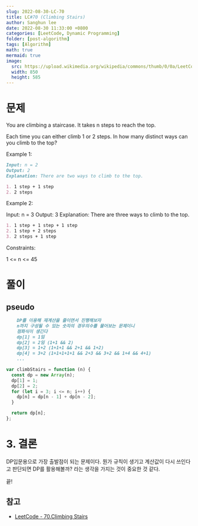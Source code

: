 ```yaml
---
slug: 2022-08-30-LC-70
title: LC#70 (Climbing Stairs)
author: Sanghun lee
date: 2022-08-30 11:33:00 +0800
categories: [LeetCode, Dynamic Programming]
folder: [post-algorithm]
tags: [Algorithm]
math: true
mermaid: true
image:
  src: https://upload.wikimedia.org/wikipedia/commons/thumb/0/0a/LeetCode_Logo_black_with_text.svg/640px-LeetCode_Logo_black_with_text.svg.png
  width: 850
  height: 585
---
```


# 문제

You are climbing a staircase. It takes n steps to reach the top.

Each time you can either climb 1 or 2 steps. In how many distinct ways can you climb to the top?

Example 1:

```md
Input: n = 2
Output: 2
Explanation: There are two ways to climb to the top.

1. 1 step + 1 step
2. 2 steps
```

Example 2:

Input: n = 3
Output: 3
Explanation: There are three ways to climb to the top.

```md
1. 1 step + 1 step + 1 step
2. 1 step + 2 steps
3. 2 steps + 1 step
```

Constraints:

1 <= n <= 45

# 풀이

## pseudo

```md
    DP를 이용해 재계산을 줄이면서 진행해보자
    n까지 구성될 수 있는 숫자의 경우의수를 물어보는 문제이니
    점화식이 생긴다
    dp[1] = 1임
    dp[2] = 2임 (1+1 && 2)
    dp[3] = 1+2 (1+1+1 && 2+1 && 1+2)
    dp[4] = 3+2 (1+1+1+1+1 && 2+3 && 3+2 && 1+4 && 4+1)
    ...
```

```javascript
var climbStairs = function (n) {
  const dp = new Array(n);
  dp[1] = 1;
  dp[2] = 2;
  for (let i = 3; i <= n; i++) {
    dp[n] = dp[n - 1] + dp[n - 2];
  }

  return dp[n];
};
```

# 3. 결론

DP입문용으로 가장 출발점이 되는 문제이다.
뭔가 규칙이 생기고 계산값이 다시 쓰인다고 판단되면 DP를 활용해볼까? 라는 생각을 가지는 것이 중요한 것 같다.

끝!

## 참고

- [LeetCode - 70.Climbing Stairs
  ](https://leetcode.com/submissions/detail/720400161/)
